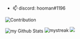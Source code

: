 - 📫 discord: hooman#1196

![Contribution](https://activity-graph.herokuapp.com/graph?username=ThisIsALegitUsername&theme=react-dark&hide_border=true&area=true)

<img align="center" src="https://github-readme-stats.vercel.app/api?username=ThisIsALegitUsername&include_all_commits=true&count_private=true&show_icons=true&line_height=20&title_color=2B5BBD&icon_color=1124BB&text_color=A1A1A1&bg_color=0,000000,130F40" alt="my Github Stats"/>

<img src="https://github-readme-streak-stats.herokuapp.com/?user=ThisIsALegitUsername&theme=tokyonight" alt="mystreak"/>

<img src="https://github-profile-trophy.vercel.app/?username=ThisIsALegitUsername&theme=juicyfresh&no-bg=true" />
